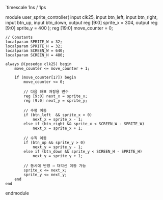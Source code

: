 `timescale 1ns / 1ps

module user_sprite_controller(
    input clk25,
    input btn_left,
    input btn_right,
    input btn_up,
    input btn_down,
    output reg [9:0] sprite_x = 304,
    output reg [9:0] sprite_y = 400
);
    reg [19:0] move_counter = 0;

    // Constants
    localparam SPRITE_W = 32;
    localparam SPRITE_H = 32;
    localparam SCREEN_W = 640;
    localparam SCREEN_H = 480;

    always @(posedge clk25) begin
        move_counter <= move_counter + 1;

        if (move_counter[17]) begin
            move_counter <= 0;

            // 다음 좌표 저장용 변수
            reg [9:0] next_x = sprite_x;
            reg [9:0] next_y = sprite_y;

            // 수평 이동
            if (btn_left  && sprite_x > 0)
                next_x = sprite_x - 1;
            else if (btn_right && sprite_x < SCREEN_W - SPRITE_W)
                next_x = sprite_x + 1;

            // 수직 이동
            if (btn_up && sprite_y > 0)
                next_y = sprite_y - 1;
            else if (btn_down && sprite_y < SCREEN_H - SPRITE_H)
                next_y = sprite_y + 1;

            // 동시에 반영 → 대각선 이동 가능
            sprite_x <= next_x;
            sprite_y <= next_y;
        end
    end
endmodule
